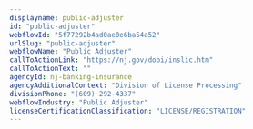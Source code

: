 ```yaml
---
displayname: public-adjuster
id: "public-adjuster"
webflowId: "5f77292b4ad0ae0e6ba54a52"
urlSlug: "public-adjuster"
webflowName: "Public Adjuster"
callToActionLink: "https://nj.gov/dobi/inslic.htm"
callToActionText: ""
agencyId: nj-banking-insurance
agencyAdditionalContext: "Division of License Processing"
divisionPhone: "(609) 292-4337"
webflowIndustry: "Public Adjuster"
licenseCertificationClassification: "LICENSE/REGISTRATION"
---
```

